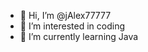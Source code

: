 - 👋 Hi, I’m @jAlex77777
- 👀 I’m interested in coding
- 🌱 I’m currently learning Java


<!---
jAlex77777/jAlex77777 is a ✨ special ✨ repository because its `README.md` (this file) appears on your GitHub profile.
You can click the Preview link to take a look at your changes.
--->
